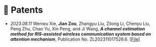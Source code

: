 # 💬 Patents
- *2023.08.11* Wenwu Xie, **Jian Zou**, Zhangyu Liu, Zilong Li, Chenyu Liu, Peng Zhu, Chao Yu, Xin Peng, and Ji Wang, **<i>A channel estimation method for RIS-assisted wireless communication system based on attention mechanism</i>**, Publication No. ZL202311017526.6. [<a target="_blank" href="./images/Patent_2023_1.pdf" >File</a>]